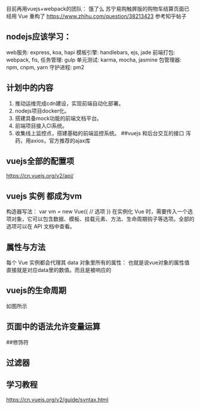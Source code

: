 目前再用vuejs+webpack的团队：
饿了么
苏宁易购触屏版的购物车结算页面已经用 Vue 重构了
https://www.zhihu.com/question/38213423 参考知乎帖子
## nodejs应该学习：
web服务: express, koa, hapi
模板引擎: handlebars, ejs, jade
前端打包: webpack, fis,
任务管理: gulp
单元测试: karma, mocha, jasmine
包管理器: npm, cnpm, yarn
守护进程: pm2
## 计划中的内容
1. 推动运维完成cdn建设，实现前端自动化部署。
2. nodejs项目docker化。
3. 搭建具备mock功能的前端文档平台。
4. 前端项目接入CI系统。
5. 收集线上监控点，搭建基础的前端监控系统。
##vuejs 和后台交互的接口
泻药，用axios，官方推荐的ajax库
## vuejs全部的配置项
https://cn.vuejs.org/v2/api/
## vuejs 实例 都成为vm
构造器写法：
var vm = new Vue({
  // 选项
})
在实例化 Vue 时，需要传入一个选项对象，它可以包含数据、模板、挂载元素、方法、生命周期钩子等选项。全部的选项可以在 API 文档中查看。
## 属性与方法
每个 Vue 实例都会代理其 data 对象里所有的属性：
也就是说vue对象的属性值直接就是对应data里的数值。而且是被响应的

## vuejs的生命周期
如图所示
## 页面中的语法允许变量运算
<a v-bind:href="url"></a>
##修饰符
## 过滤器


## 学习教程
https://cn.vuejs.org/v2/guide/syntax.html
## 